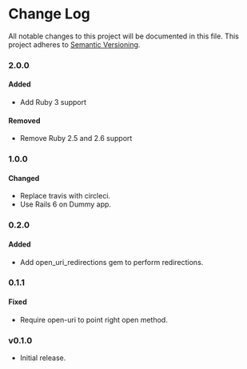 # Change Log
All notable changes to this project will be documented in this file.
This project adheres to [Semantic Versioning](http://semver.org/).

### 2.0.0

#### Added

* Add Ruby 3 support

#### Removed

* Remove Ruby 2.5 and 2.6 support

### 1.0.0

#### Changed

* Replace travis with circleci.
* Use Rails 6 on Dummy app.

### 0.2.0

#### Added

* Add open_uri_redirections gem to perform redirections.

### 0.1.1

#### Fixed

* Require open-uri to point right open method.

### v0.1.0

* Initial release.
